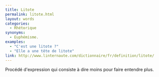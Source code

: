 ```yaml
---
title: Litote
permalink: litote.html
layout: words
categories:
  - Rhétorique
synonyms:
  - Euphémisme.
examples:
  - "C'est une litote ?"
  - "Elle a une tête de litote"
link: http://www.linternaute.com/dictionnaire/fr/definition/litote/
---
```


Procédé d'expression qui consiste à dire moins pour faire entendre plus.
